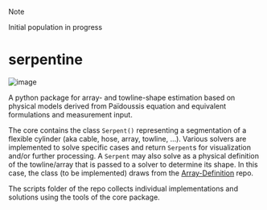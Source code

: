 > [!NOTE]
> Initial population in progress

# serpentine
![image](https://github.com/user-attachments/assets/5f5255f8-8781-4b1c-82b8-9d6f68aad2ce)



A python package for array- and towline-shape estimation based on physical models derived from Païdoussis equation and equivalent formulations
and measurement input.

The core contains the class `Serpent()` representing a segmentation of a flexible cylinder (aka cable, hose, array, towline, ...). 
Various solvers are implemented to solve specific cases and return `Serpent`s for visualization and/or further processing. A `Serpent`
may also solve as a physical definition of the towline/array that is passed to a solver to determine its shape. In this case, the
class (to be implemented) draws from the [Array-Definition](https://github.com/sensortechcanada/Array-Definition) repo.

The scripts folder of the repo collects individual implementations and solutions using the tools of the core
package.
